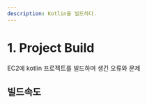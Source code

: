 ```yaml
---
description: Kotlin을 빌드하다.
---
```


# 1. Project Build

EC2에 kotlin 프로젝트를 빌드하며 생긴 오류와 문제

## 빌드속도 <a id="1-1-drafts"></a>



